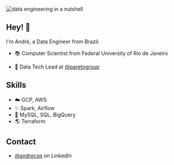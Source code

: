 ![data engineering in a nutshell](https://i.imgur.com/gUEwQWn.jpg)

## Hey! 👋
I'm André, a Data Engineer from Brazil.

- 📚 Computer Scientist from Federal University of Rio de Janeiro

- 👥 Data Tech Lead at [@paretogroup](https://github.com/paretogroup)

## Skills
- ☁️ GCP, AWS
- ✨ Spark, Airflow
- 🎲 MySQL, SQL, BigQuery
- 🌎 Terraform

## Contact
- [@andrecsq](https://www.linkedin.com/in/andrecsq/) on LinkedIn
